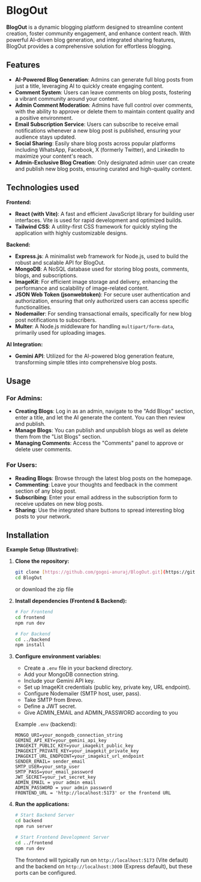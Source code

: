 
# BlogOut

**BlogOut** is a dynamic blogging platform designed to streamline content creation, foster community engagement, and enhance content reach. With powerful AI-driven blog generation, and integrated sharing features, BlogOut provides a comprehensive solution for effortless blogging.


## Features

* **AI-Powered Blog Generation**: Admins can generate full blog posts from just a title, leveraging AI to quickly create engaging content.
* **Comment System**: Users can leave comments on blog posts, fostering a vibrant community around your content.
* **Admin Comment Moderation**: Admins have full control over comments, with the ability to approve or delete them to maintain content quality and a positive environment.
* **Email Subscription Service**: Users can subscribe to receive email notifications whenever a new blog post is published, ensuring your audience stays updated.
* **Social Sharing**: Easily share blog posts across popular platforms including WhatsApp, Facebook, X (formerly Twitter), and LinkedIn to maximize your content's reach.
* **Admin-Exclusive Blog Creation**: Only designated admin user can create and publish new blog posts, ensuring curated and high-quality content.






## Technologies used

**Frontend:**
* **React (with Vite)**: A fast and efficient JavaScript library for building user interfaces. Vite is used for rapid development and optimized builds.
* **Tailwind CSS**: A utility-first CSS framework for quickly styling the application with highly customizable designs.

**Backend:**
* **Express.js**: A minimalist web framework for Node.js, used to build the robust and scalable API for BlogOut.
* **MongoDB**: A NoSQL database used for storing blog posts, comments, blogs, and subscriptions.
* **ImageKit**: For efficient image storage and delivery, enhancing the performance and scalability of image-related content.
* **JSON Web Token (jsonwebtoken)**: For secure user authentication and authorization, ensuring that only authorized users can access specific functionalities.
* **Nodemailer**: For sending transactional emails, specifically for new blog post notifications to subscribers.
* **Multer**: A Node.js middleware for handling `multipart/form-data`, primarily used for uploading images.

**AI Integration:**
* **Gemini API**: Utilized for the AI-powered blog generation feature, transforming simple titles into comprehensive blog posts.
## Usage

### For Admins:

* **Creating Blogs**: Log in as an admin, navigate to the "Add Blogs" section, enter a title, and let the AI generate the content. You can then review and publish.
* **Manage Blogs**: You can publish and unpublish blogs as well as delete them from the "List Blogs" section.
* **Managing Comments**: Access the "Comments" panel to approve or delete user comments.

### For Users:

* **Reading Blogs**: Browse through the latest blog posts on the homepage.
* **Commenting**: Leave your thoughts and feedback in the comment section of any blog post.
* **Subscribing**: Enter your email address in the subscription form to receive updates on new blog posts.
* **Sharing**: Use the integrated share buttons to spread interesting blog posts to your network.
## Installation

**Example Setup (Illustrative):**

1.  **Clone the repository:**
    ```bash
    git clone [https://github.com/gogoi-anuraj/BlogOut.git](https://github.com/yourusername/blogout.git)
    cd BlogOut
    ```
    or download the zip file

2.  **Install dependencies (Frontend & Backend):**
    ```bash
    # For Frontend
    cd frontend
    npm run dev
    
    # For Backend
    cd ../backend
    npm install
    ```
3.  **Configure environment variables:**
    * Create a `.env` file in your backend directory.
    * Add your MongoDB connection string.
    * Include your Gemini API key.
    * Set up ImageKit credentials (public key, private key, URL endpoint).
    * Configure Nodemailer (SMTP host, user, pass).
    * Take SMTP from Brevo.
    * Define a JWT secret.
    * Give ADMIN_EMAIL and ADMIN_PASSWORD according to you
    

    Example `.env` (backend):
    ```
    MONGO_URI=your_mongodb_connection_string
    GEMINI_API_KEY=your_gemini_api_key
    IMAGEKIT_PUBLIC_KEY=your_imagekit_public_key
    IMAGEKIT_PRIVATE_KEY=your_imagekit_private_key
    IMAGEKIT_URL_ENDPOINT=your_imagekit_url_endpoint
    SENDER_EMAIL= sender_email
    SMTP_USER=your_smtp_user
    SMTP_PASS=your_email_password
    JWT_SECRET=your_jwt_secret_key
    ADMIN_EMAIL = your admin email
    ADMIN_PASSWORD = your admin password
    FRONTEND_URL = 'http://localhost:5173' or the frontend URL
    ```

4.  **Run the applications:**
    ```bash
    # Start Backend Server
    cd backend
    npm run server
    
    # Start Frontend Development Server
    cd ../frontend
    npm run dev
    ```
    The frontend will typically run on `http://localhost:5173` (Vite default) and the backend on `http://localhost:3000` (Express default), but these ports can be configured.